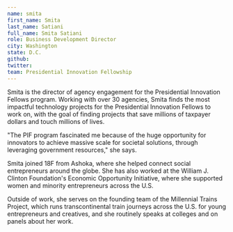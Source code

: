```yaml
---
name: smita
first_name: Smita
last_name: Satiani
full_name: Smita Satiani
role: Business Development Director
city: Washington
state: D.C.
github:
twitter:
team: Presidential Innovation Fellowship
---
```


Smita is the director of agency engagement for the Presidential Innovation Fellows program. Working with over 30 agencies, Smita finds the most impactful technology projects for the Presidential Innovation Fellows to work on, with the goal of finding projects that save millions of taxpayer dollars and touch millions of lives. 

"The PIF program fascinated me because of the huge opportunity for innovators to achieve massive scale for societal solutions, through leveraging government resources," she says.

Smita joined 18F from Ashoka, where she helped connect social entrepreneurs around the globe. She has also worked at the William J. Clinton Foundation's Economic Opportunity Initiative, where she supported women and minority entrepreneurs across the U.S. 

Outside of work, she serves on the founding team of the Millennial Trains Project, which runs transcontinental train journeys across the U.S. for young entrepreneurs and creatives, and she routinely speaks at colleges and on panels about her work.
